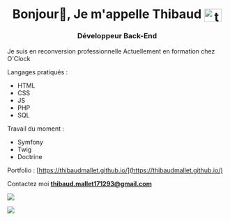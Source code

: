 <h1 align="center">Bonjour👋, Je m'appelle Thibaud <a href="https://linkedin.com/in/thibaud mallet" target="blank"><img align="center" src="https://raw.githubusercontent.com/rahuldkjain/github-profile-readme-generator/master/src/images/icons/Social/linked-in-alt.svg" alt="thibaud mallet" height="30" width="40" /></a></h1>
<h3 align="center">Développeur Back-End</h3>

Je suis en reconversion professionnelle
Actuellement en formation chez O'Clock

Langages pratiqués : 
- HTML
- CSS
- JS
- PHP
- SQL

Travail du moment :
- Symfony
- Twig
- Doctrine

Portfolio : [https://thibaudmallet.github.io/](https://thibaudmallet.github.io/)

Contactez moi **thibaud.mallet171293@gmail.com**

![](http://github-profile-summary-cards.vercel.app/api/cards/repos-per-language?username=ThibaudMallet&theme=tokyonight)

![](https://streak-stats.demolab.com?user=ThibaudMallet&theme=tokyonight)
